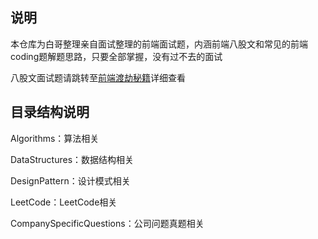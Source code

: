 ## 说明

本仓库为白哥整理亲自面试整理的前端面试题，内涵前端八股文和常见的前端coding题解题思路，只要全部掌握，没有过不去的面试

八股文面试题请跳转至[前端渡劫秘籍](https://www.yuque.com/xiumubai/doc)详细查看

## 目录结构说明

Algorithms：算法相关

DataStructures：数据结构相关

DesignPattern：设计模式相关

LeetCode：LeetCode相关

CompanySpecificQuestions：公司问题真题相关

